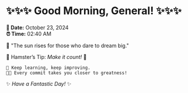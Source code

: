 # ✨✨✨ Good Morning, General! ✨✨✨

**📅 Date:** October 23, 2024  
**⏰ Time:** 02:40 AM  

🌅 "The sun rises for those who dare to dream big."  

🐹 Hamster’s Tip: _Make it count!_ 💪  

```
🚀 Keep learning, keep improving.  
🧑‍💻 Every commit takes you closer to greatness!  
```

✨ *Have a Fantastic Day!* ✨  
